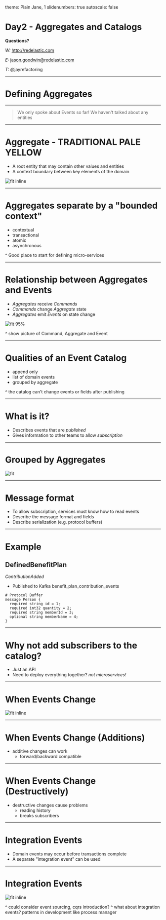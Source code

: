 theme: Plain Jane, 1
slidenumbers: true
autoscale: false

# Day2 - Aggregates and Catalogs

**Questions?**

_W:_ http://redelastic.com

_E:_ jason.goodwin@redelastic.com

_T:_ @jayrefactoring

---


# Defining Aggregates

---

> We only spoke about Events so far!
> We haven't talked about any entities

---

# Aggregate - TRADITIONAL PALE YELLOW
- A root entity that may contain other values and entities
- A context boundary between key elements of the domain

![fit inline](http://res.cloudinary.com/dnlfzsmnm/image/upload/v1496321188/Screen_Shot_2017-06-01_at_8.44.53_AM_hsgsbr.png)

---

# Aggregates separate by a "bounded context"
- contextual
- transactional
- atomic
- asynchronous

^ Good place to start for defining micro-services

---

# Relationship between Aggregates and Events
- _Aggregates_ receive _Commands_
- _Commands_ change _Aggregate_ state
- _Aggregates_ emit _Events_ on state change

![fit 95%](http://res.cloudinary.com/dnlfzsmnm/image/upload/v1496321188/Screen_Shot_2017-06-01_at_8.44.53_AM_hsgsbr.png)

^ show picture of Command, Aggregate and Event

---

# Qualities of an Event Catalog
- append only
- list of domain events
- grouped by aggregate

^ the catalog can't change events or fields after publishing

---

# What is it?
- Describes events that are _published_
- Gives information to other teams to allow _subscription_

---

# Grouped by Aggregates
![fit](http://res.cloudinary.com/dnlfzsmnm/image/upload/v1496321188/Screen_Shot_2017-06-01_at_8.44.53_AM_hsgsbr.png)

---

# Message format
- To allow subscription, services must know how to read events
- Describe the message format and fields
- Describe serialization (e.g. protocol buffers)

---

# Example

## DefinedBenefitPlan
*ContributionAdded*

- Published to Kafka benefit\_plan\_contribution\_events

```
# Protocol Buffer
message Person {
  required string id = 1;
  required int32 quantity = 2;
  required string memberId = 3;
  optional string memberName = 4;
}
```

---

# Why not add subscribers to the catalog?
- Just an API
- Need to deploy everything together? _not microservices!_

---

# When Events Change
![fit inline](http://res.cloudinary.com/dnlfzsmnm/image/upload/v1496684320/Screen_Shot_2017-06-05_at_1.38.01_PM_zew5ff.png)

---

# When Events Change (Additions)
- additive changes can work
  - forward/backward compatible

---

# When Events Change (Destructively)
- destructive changes cause problems
  - reading history
  - breaks subscribers

---

# Integration Events
- Domain events may occur before transactions complete
- A separate "integration event" can be used

---

# Integration Events
![fit inline](http://res.cloudinary.com/dnlfzsmnm/image/upload/v1496685043/Screen_Shot_2017-06-05_at_1.48.30_PM_ewnmxy.png)

^ could consider event sourcing, cqrs introduction?
^ what about integration events? patterns in development like process manager
